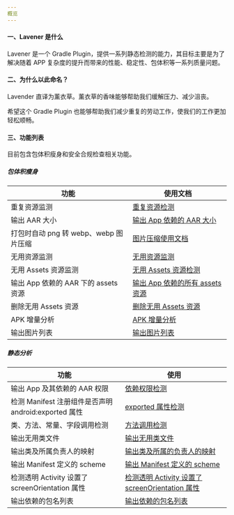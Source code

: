 ```yaml
---
概览
---
```


#### 一、Lavener 是什么

Lavener 是一个 Gradle Plugin，提供一系列静态检测的能力，其目标主要是为了解决随着 APP 复杂度的提升而带来的性能、稳定性、包体积等一系列质量问题。

#### 二、为什么以此命名？

Lavender 直译为薰衣草。薰衣草的香味能够帮助我们缓解压力、减少沮丧。

希望这个 Gradle Plugin 也能够帮助我们减少重复的劳动工作，使我们的工作更加轻松顺畅。

#### 三、功能列表

目前包含包体积瘦身和安全合规检查相关功能。

##### 包体积瘦身

| 功能                                  | 使用文档                                                     |
| ------------------------------------- | ------------------------------------------------------------ |
| 重复资源监测                          | [重复资源检测]()                                             |
| 输出 AAR 大小                         | [输出 App 依赖的 AAR 大小]()                                 |
| 打包时自动 png 转 webp、webp 图片压缩 | [图片压缩使用文档]()                                         |
| 无用资源监测                          | [无用资源监测]()                                             |
| 无用 Assets 资源监测                  | [无用 Assets 资源检测]()                                     |
| 输出 App 依赖的 AAR 下的 assets 资源  | [输出 App 依赖的所有 assets 资源]()                          |
| 删除无用 Assets 资源                  | [删除无用 Assets 资源](/包体积优化/删除无用%20Assets%20资源.md) |
| APK 增量分析                          | [APK 增量分析](/%E5%8C%85%E4%BD%93%E7%A7%AF%E4%BC%98%E5%8C%96/APK%2520%E5%A2%9E%E9%87%8F%E5%88%86%E6%9E%90.md) |
| 输出图片列表                          | [输出图片列表]()                                             |

##### 静态分析

| 功能                                                 | 使用                                                |
| ---------------------------------------------------- | --------------------------------------------------- |
| 输出 App 及其依赖的 AAR 权限                         | [依赖权限检测]()                                    |
| 检测 Manifest 注册组件是否声明 android:exported 属性 | [exported 属性检测]()                               |
| 类、方法、常量、字段调用检测                         | [方法调用检测]()                                    |
| 输出无用类文件                                       | [输出无用类文件]()                                  |
| 输出类及所属负责人的映射                             | [输出类及所属的负责人的映射]()                      |
| 输出 Manifest 定义的 scheme                          | [输出 Manifest 定义的 scheme ]()                    |
| 检测透明 Activity 设置了 screenOrientation 属性      | [检测透明 Activity 设置了 screenOrientation 属性]() |
| 输出依赖的包名列表                                   | [输出依赖的包名列表]()                              |